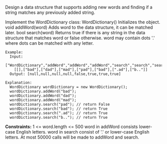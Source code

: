 Design a data structure that supports adding new words and finding if a string matches any previously added string.

Implement the WordDictionary class:
  WordDictionary() Initializes the object.
  void addWord(word) Adds word to the data structure, it can be matched later.
  bool search(word) Returns true if there is any string in the data structure that matches word or false otherwise. word may contain dots '.' where dots can be matched with any letter.
 
```
Example:
  Input:
    ["WordDictionary","addWord","addWord","addWord","search","search","search","search"]
    [[],["bad"],["dad"],["mad"],["pad"],["bad"],[".ad"],["b.."]]
  Output: [null,null,null,null,false,true,true,true]

Explanation:
  WordDictionary wordDictionary = new WordDictionary();
  wordDictionary.addWord("bad");
  wordDictionary.addWord("dad");
  wordDictionary.addWord("mad");
  wordDictionary.search("pad"); // return False
  wordDictionary.search("bad"); // return True
  wordDictionary.search(".ad"); // return True
  wordDictionary.search("b.."); // return True
```

**Constraints:**
  1 <= word.length <= 500
  word in addWord consists lower-case English letters.
  word in search consist of  '.' or lower-case English letters.
  At most 50000 calls will be made to addWord and search.